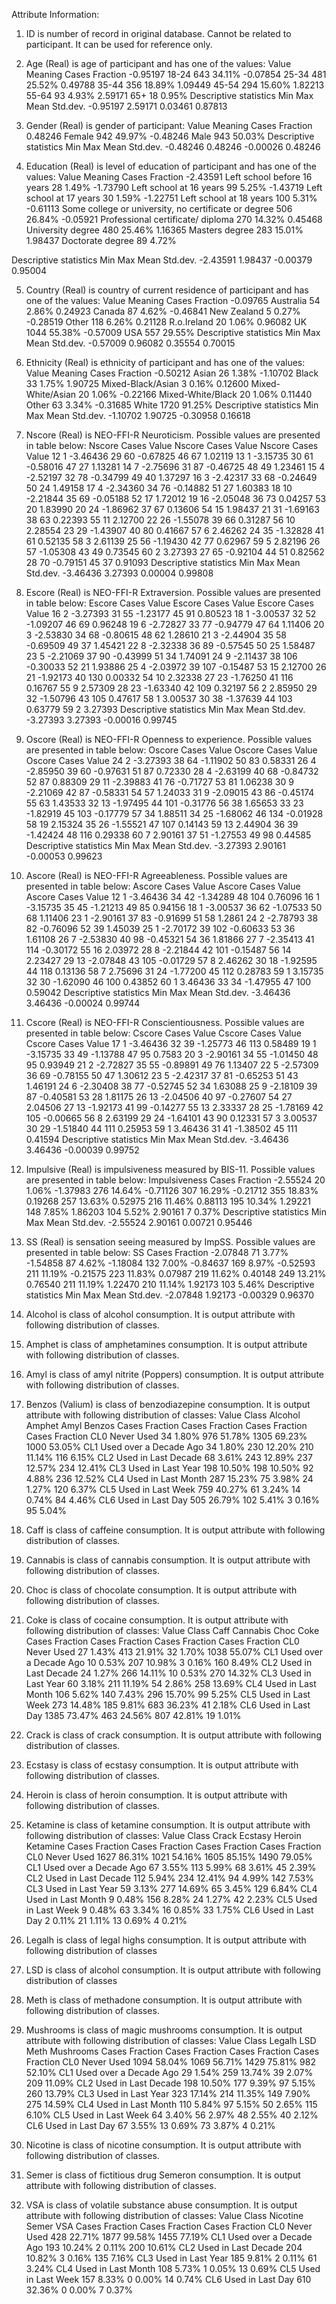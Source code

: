 Attribute Information:

1. ID is number of record in original database. Cannot be related to participant. It can be used for reference only.

2. Age (Real) is age of participant and has one of the values:
Value   Meaning  Cases  Fraction
-0.95197 18-24   643    34.11%
-0.07854 25-34   481    25.52%
0.49788  35-44   356    18.89%
1.09449  45-54   294    15.60%
1.82213  55-64    93     4.93%
2.59171  65+      18     0.95%
Descriptive statistics
Min      Max     Mean    Std.dev.
-0.95197 2.59171 0.03461 0.87813

3. Gender (Real) is gender of participant:
Value    Meaning Cases Fraction
0.48246  Female  942   49.97%
-0.48246 Male    943   50.03%
Descriptive statistics
Min Max Mean Std.dev.
-0.48246 0.48246 -0.00026 0.48246

4. Education (Real) is level of education of participant and has one of the values:
Value    Meaning                                              Cases Fraction
-2.43591 Left school before 16 years                          28    1.49%
-1.73790 Left school at 16 years                              99    5.25%
-1.43719 Left school at 17 years                              30    1.59%
-1.22751 Left school at 18 years                              100   5.31%
-0.61113 Some college or university, no certificate or degree 506  26.84%
-0.05921 Professional certificate/ diploma                    270  14.32%
0.45468 University degree                                     480  25.46%
1.16365 Masters degree                                        283  15.01%
1.98437 Doctorate degree                                       89   4.72%

Descriptive statistics
Min Max Mean Std.dev.
-2.43591 1.98437 -0.00379 0.95004

5. Country (Real) is country of current residence of participant and has one of the values:
Value    Meaning     Cases Fraction
-0.09765 Australia   54    2.86%
0.24923  Canada      87    4.62%
-0.46841 New Zealand 5     0.27%
-0.28519 Other       118   6.26%
0.21128  R.o.Ireland 20    1.06%
0.96082  UK          1044  55.38%
-0.57009 USA         557   29.55%
Descriptive statistics
Min      Max     Mean Std.dev.
-0.57009 0.96082 0.35554 0.70015

6. Ethnicity (Real) is ethnicity of participant and has one of the values:
Value    Meaning           Cases Fraction
-0.50212 Asian             26 1.38%
-1.10702 Black             33 1.75%
1.90725  Mixed-Black/Asian 3  0.16%
0.12600  Mixed-White/Asian 20 1.06%
-0.22166 Mixed-White/Black 20 1.06%
0.11440  Other             63 3.34%
-0.31685 White           1720 91.25%
Descriptive statistics
Min      Max     Mean     Std.dev.
-1.10702 1.90725 -0.30958 0.16618

7. Nscore (Real) is NEO-FFI-R Neuroticism. Possible values are presented in table below:
Nscore Cases  Value   Nscore Cases Value    Nscore Cases Value
12     1     -3.46436 29     60    -0.67825 46     67 1.02119
13     1     -3.15735 30     61    -0.58016 47     27 1.13281
14     7     -2.75696 31     87    -0.46725 48     49 1.23461
15     4     -2.52197 32     78    -0.34799 49     40 1.37297
16     3     -2.42317 33     68    -0.24649 50     24 1.49158
17     4     -2.34360 34     76    -0.14882 51     27 1.60383
18    10     -2.21844 35     69    -0.05188 52     17 1.72012
19    16     -2.05048 36     73     0.04257 53     20 1.83990
20    24     -1.86962 37     67     0.13606 54     15 1.98437
21    31     -1.69163 38     63     0.22393 55     11 2.12700
22    26     -1.55078 39     66     0.31287 56     10 2.28554
23    29     -1.43907 40     80     0.41667 57      6 2.46262
24    35     -1.32828 41     61     0.52135 58      3 2.61139
25    56     -1.19430 42     77     0.62967 59      5 2.82196
26    57     -1.05308 43     49     0.73545 60      2 3.27393
27    65     -0.92104 44     51     0.82562
28    70     -0.79151 45     37     0.91093
Descriptive statistics
Min      Max     Mean    Std.dev.
-3.46436 3.27393 0.00004 0.99808

8. Escore (Real) is NEO-FFI-R Extraversion. Possible values are presented in table below:
Escore Cases Value Escore Cases Value Escore Cases Value
16 2 -3.27393 31 55 -1.23177 45 91 0.80523
18 1 -3.00537 32 52 -1.09207 46 69 0.96248
19 6 -2.72827 33 77 -0.94779 47 64 1.11406
20 3 -2.53830 34 68 -0.80615 48 62 1.28610
21 3 -2.44904 35 58 -0.69509 49 37 1.45421
22 8 -2.32338 36 89 -0.57545 50 25 1.58487
23 5 -2.21069 37 90 -0.43999 51 34 1.74091
24 9 -2.11437 38 106 -0.30033 52 21 1.93886
25 4 -2.03972 39 107 -0.15487 53 15 2.12700
26 21 -1.92173 40 130 0.00332 54 10 2.32338
27 23 -1.76250 41 116 0.16767 55 9 2.57309
28 23 -1.63340 42 109 0.32197 56 2 2.85950
29 32 -1.50796 43 105 0.47617 58 1 3.00537
30 38 -1.37639 44 103 0.63779 59 2 3.27393
Descriptive statistics
Min Max Mean Std.dev.
-3.27393 3.27393 -0.00016 0.99745

9. Oscore (Real) is NEO-FFI-R Openness to experience. Possible values are presented in table below:
Oscore Cases Value Oscore Cases Value Oscore Cases Value
24 2 -3.27393 38 64 -1.11902 50 83 0.58331
26 4 -2.85950 39 60 -0.97631 51 87 0.72330
28 4 -2.63199 40 68 -0.84732 52 87 0.88309
29 11 -2.39883 41 76 -0.71727 53 81 1.06238
30 9 -2.21069 42 87 -0.58331 54 57 1.24033
31 9 -2.09015 43 86 -0.45174 55 63 1.43533
32 13 -1.97495 44 101 -0.31776 56 38 1.65653
33 23 -1.82919 45 103 -0.17779 57 34 1.88511
34 25 -1.68062 46 134 -0.01928 58 19 2.15324
35 26 -1.55521 47 107 0.14143 59 13 2.44904
36 39 -1.42424 48 116 0.29338 60 7 2.90161
37 51 -1.27553 49 98 0.44585
Descriptive statistics
Min Max Mean Std.dev.
-3.27393 2.90161 -0.00053 0.99623

10. Ascore (Real) is NEO-FFI-R Agreeableness. Possible values are presented in table below:
Ascore Cases Value Ascore Cases Value Ascore Cases Value
12 1 -3.46436 34 42 -1.34289 48 104 0.76096
16 1 -3.15735 35 45 -1.21213 49 85 0.94156
18 1 -3.00537 36 62 -1.07533 50 68 1.11406
23 1 -2.90161 37 83 -0.91699 51 58 1.2861
24 2 -2.78793 38 82 -0.76096 52 39 1.45039
25 1 -2.70172 39 102 -0.60633 53 36 1.61108
26 7 -2.53830 40 98 -0.45321 54 36 1.81866
27 7 -2.35413 41 114 -0.30172 55 16 2.03972
28 8 -2.21844 42 101 -0.15487 56 14 2.23427
29 13 -2.07848 43 105 -0.01729 57 8 2.46262
30 18 -1.92595 44 118 0.13136 58 7 2.75696
31 24 -1.77200 45 112 0.28783 59 1 3.15735
32 30 -1.62090 46 100 0.43852 60 1 3.46436
33 34 -1.47955 47 100 0.59042
Descriptive statistics
Min Max Mean Std.dev.
-3.46436 3.46436 -0.00024 0.99744

11. Cscore (Real) is NEO-FFI-R Conscientiousness. Possible values are presented in table below:
Cscore Cases Value Cscore Cases Value Cscore Cases Value
17 1 -3.46436 32 39 -1.25773 46 113 0.58489
19 1 -3.15735 33 49 -1.13788 47 95 0.7583
20 3 -2.90161 34 55 -1.01450 48 95 0.93949
21 2 -2.72827 35 55 -0.89891 49 76 1.13407
22 5 -2.57309 36 69 -0.78155 50 47 1.30612
23 5 -2.42317 37 81 -0.65253 51 43 1.46191
24 6 -2.30408 38 77 -0.52745 52 34 1.63088
25 9 -2.18109 39 87 -0.40581 53 28 1.81175
26 13 -2.04506 40 97 -0.27607 54 27 2.04506
27 13 -1.92173 41 99 -0.14277 55 13 2.33337
28 25 -1.78169 42 105 -0.00665 56 8 2.63199
29 24 -1.64101 43 90 0.12331 57 3 3.00537
30 29 -1.51840 44 111 0.25953 59 1 3.46436
31 41 -1.38502 45 111 0.41594
Descriptive statistics
Min Max Mean Std.dev.
-3.46436 3.46436 -0.00039 0.99752

12. Impulsive (Real) is impulsiveness measured by BIS-11. Possible values are presented in table below:
Impulsiveness Cases Fraction
-2.55524      20     1.06%
-1.37983      276   14.64%
-0.71126      307   16.29%
-0.21712      355   18.83%
0.19268       257   13.63%
0.52975       216   11.46%
0.88113       195   10.34%
1.29221       148    7.85%
1.86203       104    5.52%
2.90161         7    0.37%
Descriptive statistics
Min      Max     Mean    Std.dev.
-2.55524 2.90161 0.00721 0.95446

13. SS (Real) is sensation seeing measured by ImpSS. Possible values are presented in table below:
SS       Cases Fraction
-2.07848 71    3.77%
-1.54858 87    4.62%
-1.18084 132   7.00%
-0.84637 169   8.97%
-0.52593 211  11.19%
-0.21575 223  11.83%
0.07987  219  11.62%
0.40148  249  13.21%
0.76540  211  11.19%
1.22470  210  11.14%
1.92173  103   5.46%
Descriptive statistics
Min      Max     Mean     Std.dev.
-2.07848 1.92173 -0.00329 0.96370

14. Alcohol is class of alcohol consumption. It is output attribute with following distribution of classes.

15. Amphet is class of amphetamines consumption. It is output attribute with following distribution of classes.

16. Amyl is class of amyl nitrite (Poppers) consumption. It is output attribute with following distribution of classes.

17. Benzos (Valium) is class of benzodiazepine consumption. It is output attribute with following distribution of classes:
Value   Class              Alcohol        Amphet         Amyl           Benzos
                           Cases Fraction Cases Fraction Cases Fraction Cases Fraction
CL0   Never Used              34 1.80%    976   51.78%   1305  69.23%   1000  53.05%
CL1   Used over a Decade Ago  34 1.80%    230   12.20%   210   11.14%    116  6.15%
CL2   Used in Last Decade     68 3.61%    243   12.89%   237   12.57%    234  12.41%
CL3   Used in Last Year      198 10.50%   198   10.50%    92    4.88%    236  12.52%
CL4   Used in Last Month     287 15.23%    75    3.98%    24    1.27%    120  6.37%
CL5   Used in Last Week      759 40.27%    61    3.24%    14    0.74%     84  4.46%
CL6   Used in Last Day       505 26.79%   102    5.41%     3    0.16%     95  5.04%

18. Caff is class of caffeine consumption. It is output attribute with following distribution of classes.

19. Cannabis is class of cannabis consumption. It is output attribute with following distribution of classes.

20. Choc is class of chocolate consumption. It is output attribute with following distribution of classes.

21. Coke is class of cocaine consumption. It is output attribute with following distribution of classes:
Value Class              Caff           Cannabis          Choc           Coke
                         Cases Fraction Cases Fraction    Cases Fraction Cases Fraction
CL0 Never Used             27 1.43%     413      21.91%    32   1.70%    1038 55.07%
CL1 Used over a Decade Ago 10 0.53%     207      10.98%     3   0.16%    160   8.49%
CL2 Used in Last Decade    24 1.27%     266      14.11%    10   0.53%    270  14.32%
CL3 Used in Last Year      60 3.18%     211      11.19%    54   2.86%    258  13.69%
CL4 Used in Last Month    106 5.62%     140       7.43%   296  15.70%     99   5.25%
CL5 Used in Last Week     273 14.48%    185       9.81%   683  36.23%     41   2.18%
CL6 Used in Last Day     1385 73.47%    463      24.56%   807  42.81%     19   1.01%

22. Crack is class of crack consumption. It is output attribute with following distribution of classes.

23. Ecstasy is class of ecstasy consumption. It is output attribute with following distribution of classes.

24. Heroin is class of heroin consumption. It is output attribute with following distribution of classes.

25. Ketamine is class of ketamine consumption. It is output attribute with following distribution of classes:
Value Class                 Crack          Ecstasy        Heroin         Ketamine
                            Cases Fraction Cases Fraction Cases Fraction Cases Fraction
CL0 Never Used              1627  86.31%   1021  54.16%   1605 85.15%    1490 79.05%
CL1 Used over a Decade Ago    67  3.55%     113  5.99%      68 3.61%       45 2.39%
CL2 Used in Last Decade      112  5.94%     234  12.41%     94 4.99%      142 7.53%
CL3 Used in Last Year         59  3.13%     277  14.69%     65 3.45%      129 6.84%
CL4 Used in Last Month         9  0.48%     156  8.28%      24 1.27%       42 2.23%
CL5 Used in Last Week          9  0.48%      63  3.34%      16 0.85%       33 1.75%
CL6 Used in Last Day           2  0.11%      21  1.11%      13 0.69%        4 0.21%

26. Legalh is class of legal highs consumption. It is output attribute with following distribution of classes

27. LSD is class of alcohol consumption. It is output attribute with following distribution of classes

28. Meth is class of methadone consumption. It is output attribute with following distribution of classes.

29. Mushrooms is class of magic mushrooms consumption. It is output attribute with following distribution of classes:
Value Class                Legalh         LSD            Meth           Mushrooms
                           Cases Fraction Cases Fraction Cases Fraction Cases Fraction
CL0 Never Used              1094 58.04%   1069 56.71%    1429 75.81%    982 52.10%
CL1 Used over a Decade Ago    29 1.54%     259 13.74%      39 2.07%     209 11.09%
CL2 Used in Last Decade      198 10.50%    177 9.39%       97 5.15%     260 13.79%
CL3 Used in Last Year        323 17.14%    214 11.35%     149 7.90%     275 14.59%
CL4 Used in Last Month       110 5.84%      97 5.15%       50 2.65%     115 6.10%
CL5 Used in Last Week         64 3.40%      56 2.97%       48 2.55%      40 2.12%
CL6 Used in Last Day          67 3.55%      13 0.69%       73 3.87%       4 0.21%

30. Nicotine is class of nicotine consumption. It is output attribute with following distribution of classes.

31. Semer is class of fictitious drug Semeron consumption. It is output attribute with following distribution of classes.

32. VSA is class of volatile substance abuse consumption. It is output attribute with following distribution of classes:
Value Class                Nicotine       Semer          VSA
                           Cases Fraction Cases Fraction Cases Fraction
CL0 Never Used             428 22.71%     1877 99.58%    1455 77.19%
CL1 Used over a Decade Ago 193 10.24%        2 0.11%      200 10.61%
CL2 Used in Last Decade    204 10.82%        3 0.16%      135 7.16%
CL3 Used in Last Year      185 9.81%         2 0.11%       61 3.24%
CL4 Used in Last Month     108 5.73%         1 0.05%       13 0.69%
CL5 Used in Last Week      157 8.33%         0 0.00%       14 0.74%
CL6 Used in Last Day       610 32.36%        0 0.00%        7 0.37%